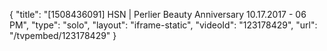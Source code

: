 {
    "title": "[1508436091] HSN | Perlier Beauty Anniversary 10.17.2017 - 06 PM",
    "type": "solo",
    "layout": "iframe-static",
    "videoId": "123178429",
    "url": "\/tvpembed\/123178429"
}